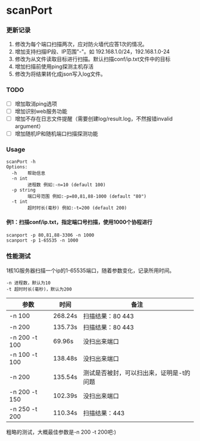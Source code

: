 # scanPort

### 更新记录
1. 修改为每个端口扫描两次，应对防火墙代应答1次的情况。
2. 增加支持扫描IP段、IP范围"-"。如 192.168.1.0/24，192.168.1.0-24
3. 修改为从文件读取目标进行扫描。默认扫描conf/ip.txt文件中的目标
4. 增加扫描前使用ping探测主机存活
5. 修改为将结果转化成json写入log文件。

### TODO

- [ ] 增加取消ping选项
- [ ] 增加识别web服务功能
- [ ] 增加不存在日志文件提醒（需要创建log/result.log，不然报错invalid argument）
- [ ] 增加随机IP和随机端口扫描探测功能
### Usage
```
scanPort -h 
Options:
  -h    帮助信息
  -n int
        进程数 例如:-n=10 (default 100)
  -p string
        端口号范围 例如:-p=80,81,88-1000 (default "80")
  -t int
        超时时长(毫秒) 例如:-t=200 (default 200)

```

#### 例1：扫描conf/ip.txt，指定端口号扫描，使用1000个协程进行
```
scanport -p 80,81,88-3306 -n 1000 
scanport -p 1-65535 -n 1000 
```

### 性能测试

1核1G服务器扫描一个ip的1-65535端口，随着参数变化，记录所用时间。

```
-n 进程数，默认为10
-t 超时时长(毫秒)，默认为200
```

参数 | 时间 | 备注
---|---|---
-n 100 | 268.24s | 扫描结果：80 443
-n 200 | 135.73s | 扫描结果：80 443
-n 200 -t 100 | 69.96s | 没扫出来端口
-n 100 -t 100 | 138.48s | 没扫出来端口
-n 200 | 135.54s | 测试是否被封，可以扫出来，证明是-t的问题
-n 200 -t 150 | 102.39s | 没扫出来端口
-n 250 -t 200 | 110.34s | 扫描结果：443

粗略的测试，大概最佳参数是-n 200 -t 200吧:)
